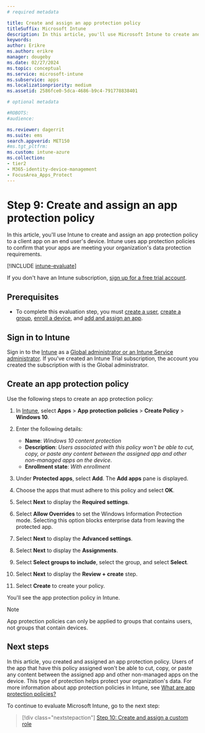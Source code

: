 ```yaml
---
# required metadata

title: Create and assign an app protection policy
titleSuffix: Microsoft Intune
description: In this article, you'll use Microsoft Intune to create and assign and app protection policy.
keywords:
author: Erikre
ms.author: erikre
manager: dougeby
ms.date: 02/27/2024
ms.topic: conceptual
ms.service: microsoft-intune
ms.subservice: apps
ms.localizationpriority: medium
ms.assetid: 2586fce0-5dca-4686-b9c4-791778838401

# optional metadata

#ROBOTS:
#audience:

ms.reviewer: dagerrit
ms.suite: ems
search.appverid: MET150
#ms.tgt_pltfrm:
ms.custom: intune-azure
ms.collection:
- tier2
- M365-identity-device-management
- FocusArea_Apps_Protect
---
```


# Step 9: Create and assign an app protection policy

In this article, you'll use Intune to create and assign an app protection policy to a client app on an end user's device. Intune uses app protection policies to confirm that your apps are meeting your organization's data protection requirements.

[!INCLUDE [intune-evaluate](../includes/intune-evaluate.md)]

If you don't have an Intune subscription, [sign up for a free trial account](../fundamentals/free-trial-sign-up.md).

## Prerequisites

- To complete this evaluation step, you must [create a user](../fundamentals/quickstart-create-user.md), [create a group](../fundamentals/quickstart-create-group.md), [enroll a device](../enrollment/quickstart-setup-auto-enrollment.md), and [add and assign an app](quickstart-add-assign-app.md).

## Sign in to Intune

Sign in to the [Intune](https://aka.ms/intuneportal) as a [Global administrator or an Intune Service administrator](../fundamentals/users-add.md#types-of-administrators). If you've created an Intune Trial subscription, the account you created the subscription with is the Global administrator.

## Create an app protection policy

Use the following steps to create an app protection policy:

1. In [Intune](https://aka.ms/intuneportal), select **Apps** > **App protection policies** > **Create Policy** > **Windows 10**.
2. Enter the following details:

    - **Name**: *Windows 10 content protection*
    - **Description**: *Users associated with this policy won't be able to cut, copy, or paste any content between the assigned app and other non-managed apps on the device.*
    - **Enrollment state**: *With enrollment*

3. Under **Protected apps**, select **Add**. The **Add apps** pane is displayed.
4. Choose the apps that must adhere to this policy and select **OK**.
5. Select **Next** to display the **Required settings**.
6. Select **Allow Overrides** to set the Windows Information Protection mode. Selecting this option blocks enterprise data from leaving the protected app.
7. Select **Next** to display the **Advanced settings**.
8. Select **Next** to display the **Assignments**.
9. Select **Select groups to include**, select the group, and select **Select**.
10. Select **Next** to display the **Review + create** step.
11. Select **Create** to create your policy.

You'll see the app protection policy in Intune.

> [!NOTE]
> App protection policies can only be applied to groups that contains users, not groups that contain devices.

## Next steps

In this article, you created and assigned an app protection policy. Users of the app that have this policy assigned won't be able to cut, copy, or paste any content between the assigned app and other non-managed apps on the device. This type of protection helps protect your organization's data. For more information about app protection policies in Intune, see [What are app protection policies?](app-protection-policy.md)

To continue to evaluate Microsoft Intune, go to the next step:

> [!div class="nextstepaction"]
> [Step 10: Create and assign a custom role](../fundamentals/quickstart-create-custom-role.md)
